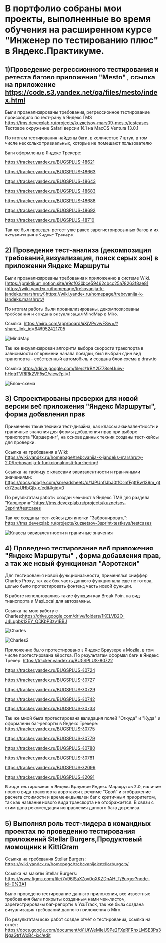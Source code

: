 # В портфолио собраны мои проекты, выполненные во время обучения на расширенном курсе "Инженер по тестированию плюс" в Яндекс.Практикуме.

## 1)Проведение регрессионного тестирования и ретеста багово приложения "Mesto" , ссылка на приложение https://code.s3.yandex.net/qa/files/mesto/index.html
Были проанализированы требования, регрессионное тестирование происходило по тест-рану в Яндекс TMS https://tms.devexplab.ru/projects/kuznetsov-mars09-mesto/testcases
Тестовое окружение Safari версии 16.1 на MacOS Ventura 13.0.1

По итогам тестирования найдены баги, в количестве 7 штук, в том числе несколько тривиальных, которые не помешают пользователю

Баги оформлены в Яндекс Трекере:

https://tracker.yandex.ru/BUGSPLUS-48621

https://tracker.yandex.ru/BUGSPLUS-48663

https://tracker.yandex.ru/BUGSPLUS-48643

https://tracker.yandex.ru/BUGSPLUS-48683

https://tracker.yandex.ru/BUGSPLUS-48688

https://tracker.yandex.ru/BUGSPLUS-48692

https://tracker.yandex.ru/BUGSPLUS-48710


Так же был проведен ретест уже ранее зарегистрированных багов и их актуализация в Яндекс Трекере.


## 2) Проведение тест-анализа (декомпозиция требований,визуализация, поиск серых зон) в приложении Яндекс Маршруты
Были проанализированы требования к приложению в системе Wiki. [https://praktikum.notion.site/e9cf030bce59462cbcc25a78263f8ae8](https://wiki.yandex.ru/homepage/trebovanija-k-jandeks.marshruty/)https://wiki.yandex.ru/homepage/trebovanija-k-jandeks.marshruty/

По итогам работы были проанализированы, декомпозированы требования и создана визуализация MindMap в Miro. 

Ссылка: https://miro.com/app/board/uXjVPvvwFSw=/?share_link_id=649952421705

![MindMap](https://github.com/kuznetsovqa/myportfolio/blob/main/Mind%20Map.jpg)

Так же визуализирован алгоритм выбора скорости транспорта в зависимости от времени начала поездки, был выбран один вид транспорта - собственный автомобиль и создана блок-схема в draw.io 

Ссылка:https://drive.google.com/file/d/1rBY2lZ78seUuiw-hHqtrTVRIRk2VF9sG/view?pli=1

![Блок-схема](https://github.com/kuznetsovqa/myportfolio/blob/main/Блок-схема.png)


## 3) Спроектированы проверки для новой версии веб приложения "Яндекс Маршруты", форма добавления прав
Применены такие техники тест-дизайна, как классы эквивалентности и граничные значения для формы добавления прав при выборе транспорта "Каршеринг", на основе данных техник созданы тест-кейсы для проверки.

Ссылка на требования в Wiki: https://wiki.yandex.ru/homepage/trebovanija-k-jandeks-marshruty-2.0/trebovanija-k-funkcionalnosti-karshering/

Ccылка на таблицу с классами эквивалентности и граничными значениями: https://docs.google.com/spreadsheets/d/1JPUnfIJbJ0tfConfFgttBw139m_gtdr7ZoaUHbGjb-o/edit#gid=0

По реузльтатам работы создан чек-лист в Яндекс TMS  для раздела "Каршеринг":https://tms.devexplab.ru/projects/kuznetsov-3sprint/testcases

Так же созданы тест-кейсы для кнопки "Забронировать": https://tms.devexplab.ru/projects/kuznetsov-3sprint-testkeys/testcases

![Классы эквивалентности и граничные значения](https://github.com/kuznetsovqa/myportfolio/blob/main/Таблица%20КЭ%20и%20ГЗ.png)



## 4) Проведено тестирование веб приложения "Яндекс Маршруты" , форма добавления прав, а так же новый функционал "Аэротакси" 

Для тестирования новой функциональности, применялся сниффер Charles Proxy, так как бэк часть данного функционала еще не готова, целью было протестировать фонтенд часть новой функции.

В работе использовались такие функции как Break Point на вид тнанспорта и MapLocal для автозамены.

Ссылка на мою работу с Charles:https://drive.google.com/drive/folders/1KELVB2O-J4Lupbk12EY_QDKbP3zv1BBJ



![Charles](https://github.com/kuznetsovqa/myportfolio/blob/main/Charles.png)

![Charles2](https://github.com/kuznetsovqa/myportfolio/blob/main/Charles2.png)




Приложение было протестировано в Яндекс Браузере и Mozila, в том числе протестирована вёрстка. По результатам оформил баги в Яндекс Трекер:
https://tracker.yandex.ru/BUGSPLUS-80722

https://tracker.yandex.ru/BUGSPLUS-80724

https://tracker.yandex.ru/BUGSPLUS-80727

https://tracker.yandex.ru/BUGSPLUS-80729

https://tracker.yandex.ru/BUGSPLUS-80742

https://tracker.yandex.ru/BUGSPLUS-80733


Так же мной была протестирована валидация полей "Откуда" и "Куда" и оформлены баг-репорты в Яндекс Трекере:
https://tracker.yandex.ru/BUGSPLUS-80775

https://tracker.yandex.ru/BUGSPLUS-80779

https://tracker.yandex.ru/BUGSPLUS-80780

https://tracker.yandex.ru/BUGSPLUS-80781

https://tracker.yandex.ru/BUGSPLUS-82096

https://tracker.yandex.ru/BUGSPLUS-82091


В ходе тестирования в Яндекс Браузере Яндекс Маршрутов 2.0, наличие нового вида транспорта аэротакси в режиме “Свой” и отображение расчета стоимости и времени,выявлен баг с критичным приоритетом, так как название нового вида транспорта не отображается. В связи с этим дана рекомендация исправления данного бага до релиза.

## 5) Выполнял роль тест-лидера в командных проектах по проведению тестирования приложений Stellar Burgers,Продуктовый момощник и KittiGram 

Ссылка на требования Stellar Burgers: https://wiki.yandex.ru/homepage/trebovanijakstellarburgers/

Ссылка на макеты Stellar Burgers: https://www.figma.com/file/7v96lSaXZov0qXKZDnAHLT/Burger?node-id=0%3A1

Было проведено тестирование данного приложения, все известные требования были покрыты созданным нами чек-листом, зарегистрированы баг-репорты в YouTrack, так же была создана визуализация требований данного приложения в Miro.

По результатам всех работ создан отчёт о тестировании, ссылка на отчёт: https://docs.google.com/document/d/1UtWeMIeU9Pe2FXpRFRhxLMSE3Ps3NgaGtrfWxB4-ixo/edit













































